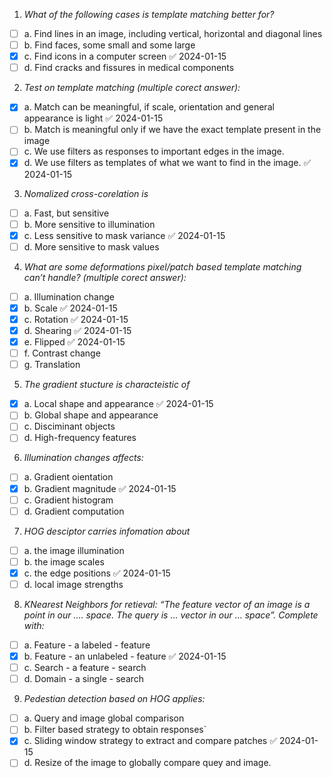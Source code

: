 1. *What of the following cases is template matching better for?*
- [ ] a. Find lines in an image, including vertical, horizontal and diagonal lines
- [ ] b. Find faces, some small and some large
- [x] c. Find icons in a computer screen ✅ 2024-01-15
- [ ] d. Find cracks and fissures in medical components

2. *Test on template matching (multiple corect answer):*
- [x] a. Match can be meaningful, if scale, orientation and general appearance is light ✅ 2024-01-15
- [ ] b. Match is meaningful only if we have the exact template present in the image
- [ ] c. We use filters as responses to important edges in the image.
- [x] d. We use filters as templates of what we want to find in the image. ✅ 2024-01-15

3. *Nomalized cross-corelation is*
- [ ] a. Fast, but sensitive
- [ ] b. More sensitive to illumination
- [x] c. Less sensitive to mask variance ✅ 2024-01-15
- [ ] d. More sensitive to mask values

4. *What are some deformations pixel/patch based template matching can’t handle? (multiple corect answer):*
- [ ] a. Illumination change
- [x] b. Scale ✅ 2024-01-15
- [x] c. Rotation ✅ 2024-01-15
- [x] d. Shearing ✅ 2024-01-15
- [x] e. Flipped ✅ 2024-01-15
- [ ] f. Contrast change
- [ ] g. Translation

5. *The gradient stucture is characteistic of*
- [x] a. Local shape and appearance ✅ 2024-01-15
- [ ] b. Global shape and appearance
- [ ] c. Disciminant objects
- [ ] d. High-frequency features

6. *Illumination changes affects:*
- [ ] a. Gradient oientation
- [x] b. Gradient magnitude ✅ 2024-01-15
- [ ] c. Gradient histogram
- [ ] d. Gradient computation

7. *HOG desciptor carries infomation about*
- [ ] a. the image illumination
- [ ] b. the image scales
- [x] c. the edge positions ✅ 2024-01-15
- [ ] d. local image strengths

8. *KNearest Neighbors for retieval: “The feature vector of an image is a point in our …. space. The query is … vector in our … space”. Complete with:*
- [ ] a. Feature - a labeled - feature
- [x] b. Feature - an unlabeled - feature ✅ 2024-01-15
- [ ] c. Search - a feature - search
- [ ] d. Domain - a single - search

9. *Pedestian detection based on HOG applies:*
- [ ] a. Query and image global comparison
- [ ] b. Filter based strategy to obtain responses`
- [x] c. Sliding window strategy to extract and compare patches ✅ 2024-01-15
- [ ] d. Resize of the image to globally compare quey and image.

